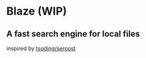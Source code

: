 # Blaze (WIP)
## A fast search engine for local files

inspired by [tsoding/seroost](https://github.com/tsoding/seroost)
